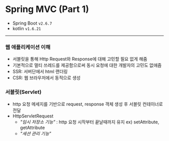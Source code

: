 # Spring MVC (Part 1)

- Spring Boot `v2.6.7`
- kotlin `v1.6.21`

---

### 웹 애플리케이션 이해 

* 서블릿을 통해 Http Request와 Response에 대해 고민할 필요 없게 해줌
* 기본적으로 멀티 쓰레드를 제공함으로써 동시 요청에 대한 개발자의 고민도 없애줌
* SSR: 서버단에서 html 랜더링
* CSR: 웹 브라우저에서 동적으로 생성

### 서블릿(Servlet)
* http 요청 메세지를 기반으로 request, response 객체 생성 후 서블릿 컨테이너로 전달
* HttpServletRequest
  * *"임시 저장소 기능"* : http 요청 시작부터 끝날때까지 유지 ex) setAttribute, getAttribute
  * *"세션 관리 기능"*

